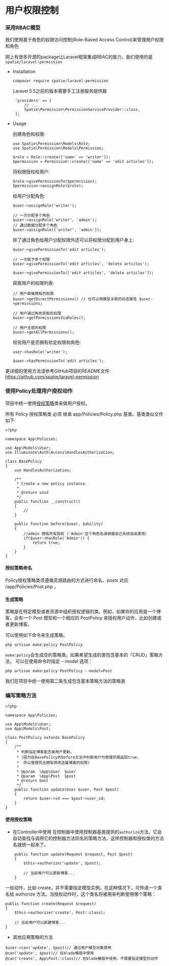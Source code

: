 # 用户权限控制

### 采用RBAC模型
我们使用基于角色的权限访问控制(Role-Based Access Control)来管理用户权限和角色

网上有很多开源的package让Laravel框架集成RBAC的能力，我们使用的是`spatie/laravel-permission`

- Installation

   ```
   composer require spatie/laravel-permission
   ```
   Laravel 5.5之前的版本需要手工注册服务提供器
   
   ```
    'providers' => [
        // ...
        Spatie\Permission\PermissionServiceProvider::class,
    ];

   ```
   
- Usage
 
    创建角色和权限:
 
    ```
    use Spatie\Permission\Models\Role;
    use Spatie\Permission\Models\Permission;
    
    $role = Role::create(['name' => 'writer']);
    $permission = Permission::create(['name' => 'edit articles']);
    
    ```
    将权限授权给用户:
    
    ```
    $role->givePermissionTo($permission);
    $permission->assignRole($role);
    ```
    给用户分配角色:
    
    ```
    $user->assignRole('writer');
    
    // 一次分配多个角色
    $user->assignRole('writer', 'admin');
    // 通过数据分配多个角色
    $user->assignRole(['writer', 'admin']);
    ```
    
    除了通过角色给用户分配权限外还可以将权限分配到用户身上:
    
    ```
    $user->givePermissionTo('edit articles');
    
    // 一次赋予多个权限
    $user->givePermissionTo('edit articles', 'delete articles');
    
    $user->givePermissionTo(['edit articles', 'delete articles']);
    ```
    
    获取用户的权限列表:
    ```
    // 用户直接拥有的权限
    $user->getDirectPermissions() // 也可以用模型关联的动态属性 $user->permissions;
    
    // 用户通过角色获取的权限
    $user->getPermissionsViaRoles();
    
    // 用户全部的权限
    $user->getAllPermissions();
    ```
    校验用户是否拥有给定权限和角色:
    ```
    user->hasRole('writer');
    
    $user->hasPermissionTo('edit articles');
    ```
    
更详细的使用方法请参考GitHub项目的README文件: https://github.com/spatie/laravel-permission    

### 使用Policy处理用户授权动作

项目中统一使用[授权策略](http://d.laravel-china.org/docs/5.5/authorization#policies)类来做用户授权。

所有 Policy 授权策略类 必须 继承 app/Policies/Policy.php 基类。基类类似文件如下:
```
<?php

namespace App\Policies;

use App\Models\User;
use Illuminate\Auth\Access\HandlesAuthorization;

class BasePolicy
{
    use HandlesAuthorization;

    /**
     * Create a new policy instance.
     *
     * @return void
     */
    public function __construct()
    {
        //
    }

    public function before($user, $ability)
    {
        //admin 拥有所有授权 ('Admin'这个角色名请根据自己系统自由更改）
        if($user->hasRole('Admin')) {
            return true;
        }
    }
}

```

#### 授权策略命名
Policy授权策略类须遵循资源路由的方式进行命名，posts 对应 /app/Policies/Post.php 。

#### 生成策略

策略是在特定模型或者资源中组织授权逻辑的类。例如，如果你的应用是一个博客，会有一个 Post 模型和一个相应的 PostPolicy 来授权用户动作，比如创建或者更新博客。

可以使用如下命令来生成策略。
```
php artisan make:policy PostPolicy
```
`make:policy`会生成空的策略类。如果希望生成的类包含基本的「CRUD」策略方法， 可以在使用命令时指定 --model 选项：
```
php artisan make:policy PostPolicy --model=Post
```
我们在项目中统一使用第二条生成包含基本策略方法的策略类

### 编写策略方法
```
<?php

namespace App\Policies;

use App\Models\User;
use App\Models\Post;

class PostPolicy extends BasePolicy
{
    /**
     * 判断指定博客能否被用户更新。
     * (因为在BasePolicy的before方法中判断用户为管理员既返回true, 
     *  所以管理员也拥有修改这篇博客的权限)
     *
     * @param  \App\User  $user
     * @param  \App\Post  $post
     * @return bool
     */
    public function update(User $user, Post $post)
    {
        return $user->id === $post->user_id;
    }
}
```

#### 使用授权策略
- 在Controller中使用
在控制器中使用控制器基类提供的`authorize`方法，它会自动查找与调用它的控制器方法同名的策略方法，这样控制器和授权类的方法名就统一起来了。

```
    public function update(Request $request, Post $post)
    {
        $this->authorize('update', $post);

        // 当前用户可以更新博客...
    }
```

一些动作，比如 create，并不需要指定模型实例。在这种情况下，可传递一个类名给 authorize 方法。当授权动作时，这个类名将被用来判断使用哪个策略：

```
public function create(Request $request)
{
    $this->authorize('create', Post::class);

    // 当前用户可以新建博客...
}
```

- 其他应用策略的方法

```
$user->can('update', $post)// 通过用户模型对象使用
@can('update', $post)// 在blade模版中使用
@can('create', App\Post::class)// 在blade模版中使用，不需要指定模型的动作
```

